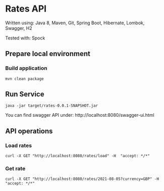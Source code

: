 # Rates API

Written using: Java 8, Maven, Git, Spring Boot, Hibernate, Lombok, Swagger, H2

Tested with: Spock

## Prepare local environment

### Build application

```
mvn clean package
```

## Run Service
```
java -jar target/rates-0.0.1-SNAPSHOT.jar
``` 
You can find swagger API under: http://localhost:8080/swagger-ui.html

## API operations

### Load rates
```
curl -X GET "http://localhost:8080/rates/load" -H  "accept: */*"
```

### Get rate
```
curl -X GET "http://localhost:8080/rates/2021-08-05?currency=GBP" -H  "accept: */*"
```
